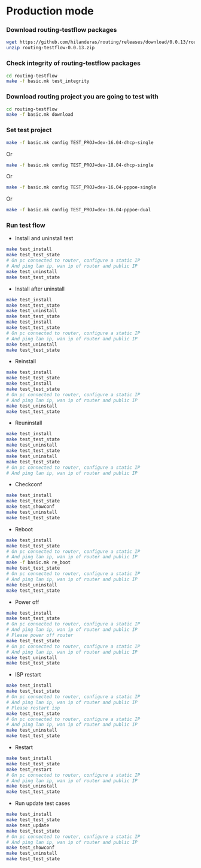 # Production mode

### Download routing-testflow packages
```bash
wget https://github.com/hilanderas/routing/releases/download/0.0.13/routing-testflow-0.0.13.zip
unzip routing-testflow-0.0.13.zip
```
### Check integrity of routing-testflow packages
```bash
cd routing-testflow
make -f basic.mk test_integrity
```

### Download routing project you are going to test with
```bash
cd routing-testflow
make -f basic.mk download
```

### Set test project
```bash
make -f basic.mk config TEST_PROJ=dev-16.04-dhcp-single 
```
Or 
```bash
make -f basic.mk config TEST_PROJ=dev-18.04-dhcp-single
```
Or 
```bash
make -f basic.mk config TEST_PROJ=dev-16.04-pppoe-single
```
Or
```bash
make -f basic.mk config TEST_PROJ=dev-16.04-pppoe-dual
```

### Run test flow
* Install and uninstall test
```bash
make test_install
make test_test_state
# On pc connected to router, configure a static IP 
# And ping lan ip, wan ip of router and public IP
make test_uninstall
make test_test_state
```

* Install after uninstall
```bash
make test_install
make test_test_state
make test_uninstall
make test_test_state
make test_install
make test_test_state
# On pc connected to router, configure a static IP 
# And ping lan ip, wan ip of router and public IP
make test_uninstall
make test_test_state
```

* Reinstall
```bash
make test_install
make test_test_state
make test_install
make test_test_state
# On pc connected to router, configure a static IP 
# And ping lan ip, wan ip of router and public IP
make test_uninstall
make test_test_state
```

* Reuninstall
```bash
make test_install
make test_test_state
make test_uninstall
make test_test_state
make test_uninstall
make test_test_state
# On pc connected to router, configure a static IP 
# And ping lan ip, wan ip of router and public IP

```

* Checkconf
```bash
make test_install
make test_test_state
make test_showconf
make test_uninstall
make test_test_state
```

* Reboot
```bash
make test_install
make test_test_state
# On pc connected to router, configure a static IP 
# And ping lan ip, wan ip of router and public IP
make -f basic.mk re_boot
make test_test_state
# On pc connected to router, configure a static IP 
# And ping lan ip, wan ip of router and public IP
make test_uninstall
make test_test_state
```
* Power off
```bash
make test_install
make test_test_state
# On pc connected to router, configure a static IP 
# And ping lan ip, wan ip of router and public IP
# Please power off router
make test_test_state
# On pc connected to router, configure a static IP 
# And ping lan ip, wan ip of router and public IP
make test_uninstall
make test_test_state
```

* ISP restart
```bash
make test_install
make test_test_state
# On pc connected to router, configure a static IP 
# And ping lan ip, wan ip of router and public IP
# Please restart isp
make test_test_state
# On pc connected to router, configure a static IP 
# And ping lan ip, wan ip of router and public IP
make test_uninstall
make test_test_state
```


* Restart 
```bash
make test_install
make test_test_state
make test_restart
# On pc connected to router, configure a static IP 
# And ping lan ip, wan ip of router and public IP
make test_uninstall
make test_test_state
```


* Run update test cases
```bash
make test_install
make test_test_state
make test_update
make test_test_state
# On pc connected to router, configure a static IP 
# And ping lan ip, wan ip of router and public IP
make test_showconf
make test_uninstall
make test_test_state
```


